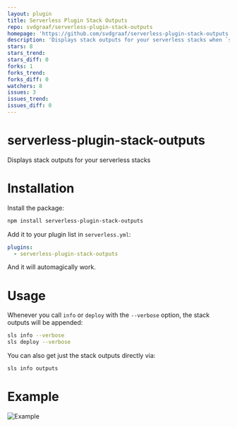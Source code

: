 ```yaml
---
layout: plugin
title: Serverless Plugin Stack Outputs
repo: svdgraaf/serverless-plugin-stack-outputs
homepage: 'https://github.com/svdgraaf/serverless-plugin-stack-outputs'
description: 'Displays stack outputs for your serverless stacks when `sls info` is ran'
stars: 8
stars_trend: 
stars_diff: 0
forks: 1
forks_trend: 
forks_diff: 0
watchers: 8
issues: 3
issues_trend: 
issues_diff: 0
---
```



# serverless-plugin-stack-outputs
Displays stack outputs for your serverless stacks

# Installation
Install the package:
```bash
npm install serverless-plugin-stack-outputs
```

Add it to your plugin list in `serverless.yml`:

```yaml
plugins:
  - serverless-plugin-stack-outputs
```

And it will automagically work.

# Usage
Whenever you call `info` or `deploy` with the `--verbose` option, the stack outputs will be appended:

```bash
sls info --verbose
sls deploy --verbose
```

You can also get just the stack outputs directly via:
```bash
sls info outputs
```

# Example
![Example](https://raw.githubusercontent.com/svdgraaf/serverless-plugin-stack-outputs/master/docs/example.gif)
